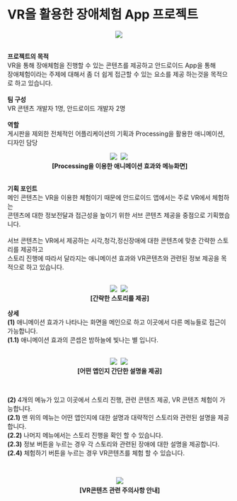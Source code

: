 # VR을 활용한 장애체험 App 프로젝트

<p align="center">
  <img src="img/logo.png">
</p>


<p>
 <br>
 <b>프로젝트의 목적</b><br>
 VR을 통해 장애체험을 진행할 수 있는 콘텐츠를 제공하고 안드로이드 App을 통해<br>
 장애체험이라는 주제에 대해서 좀 더 쉽게 접근할 수 있는 요소를 제공 하는것을 목적으로 하고 있습니다.<br>
 <br>
 <b>팀 구성</b><br> 
 VR 콘텐츠 개발자 1명, 안드로이드 개발자 2명<br>
 <br>
 <b>역할</b><br>
 게시판을 제외한 전체적인 어플리케이션의 기획과 Processing을 활용한 애니메이션, 디자인 담당
 <br>
</p>

<p align="center">
  <img src="img/animation.gif">
  <img src="img/menu.png"><br>
  <b>[Processing을 이용한 애니메이션 효과와 메뉴화면]</b>
</p>

<p>
<br>
<b>기획 포인트</b><br>
 메인 콘텐츠는 VR을 이용한 체험이기 때문에 안드로이드 앱에서는 주로 VR에서 체험하는<br>
 콘텐츠에 대한 정보전달과 접근성을 높이기 위한 서브 콘텐츠 제공을 중점으로 기획했습니다.<br>
 <br>
 서브 콘텐츠는 VR에서 제공하는 시각,청각,정신장애에 대한 콘텐츠에 맞춘 간략한 스토리를 제공하고<br>
 스토리 진행에 따라서 달라지는 애니메이션 효과와 VR콘텐츠와 관련된 정보 제공을 목적으로 하고 있습니다.<br>
 <br>
</p>

<p align="center">
  <img src="img/story1.png">
  <img src="img/story2.png"><br>
  <b>[간략한 스토리를 제공]</b>
</p>

<p>
<b>상세</b><br>
 <b>(1)</b> 애니메이션 효과가 나타나는 화면을 메인으로 하고 이곳에서 다른 메뉴들로 접근이 가능합니다.<br>
 <b>(1.1)</b> 애니메이션 효과의 콘셉은 밤하늘에 빛나는 별 입니다.<br>
 <br>
</p>

<p align="center">
  <img src="img/what.png">
  <img src="img/what2.png"><br>
  <b>[어떤 앱인지 간단한 설명을 제공]</b>
</p>
<br>
<p>
 <b>(2)</b> 4개의 메뉴가 있고 이곳에서 스토리 진행, 관련 콘텐츠 제공, VR 콘텐츠 체험이 가능합니다.<br>
 <b>(2.1)</b> 맨 위의 메뉴는 어떤 앱인지에 대한 설명과 대략적인 스토리와 관련된 설명을 제공합니다.<br>
 <b>(2.2)</b> 나머지 메뉴에서는 스토리 진행을 확인 할 수 있습니다.<br>
 <b>(2.3)</b> 정보 버튼을 누르는 경우 각 스토리와 관련된 장애에 대한 설명을 제공합니다.<br>
 <b>(2.4)</b> 체험하기 버튼을 누르는 경우 VR콘텐츠를 체험 할 수 있습니다.<br>
</p>
<br>
<p align="center">
  <img src="img/VRInfo.png"><br>
  <b>[VR콘텐츠 관련 주의사항 안내]</b>
</p>

